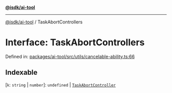 [**@isdk/ai-tool**](../README.md)

***

[@isdk/ai-tool](../globals.md) / TaskAbortControllers

# Interface: TaskAbortControllers

Defined in: [packages/ai-tool/src/utils/cancelable-ability.ts:66](https://github.com/isdk/ai-tool.js/blob/6a89194ac34437a1bc58f7ec590cd22976939ca6/src/utils/cancelable-ability.ts#L66)

## Indexable

\[`k`: `string` \| `number`\]: `undefined` \| [`TaskAbortController`](../classes/TaskAbortController.md)
